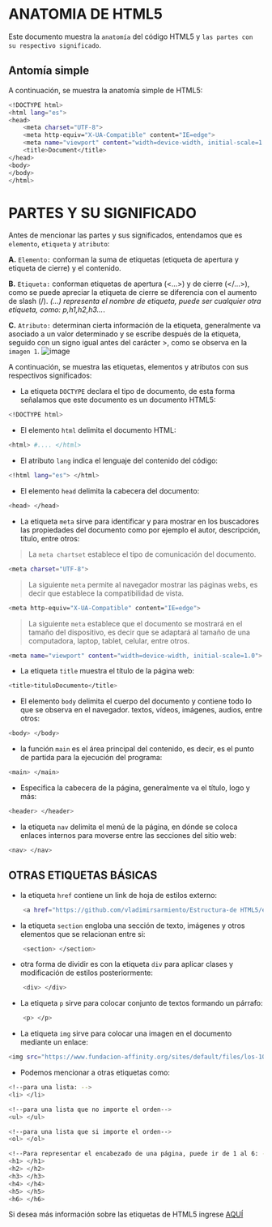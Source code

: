 # ANATOMIA DE HTML5
Este documento muestra la `anatomía` del código HTML5 y `las partes con su respectivo significado`.
## Antomía simple
A continuación, se muestra la anatomía simple de HTML5:
```bash
<!DOCTYPE html>
<html lang="es">
<head>
    <meta charset="UTF-8">
    <meta http-equiv="X-UA-Compatible" content="IE=edge">
    <meta name="viewport" content="width=device-width, initial-scale=1.0">
    <title>Document</title>
</head>
<body>
</body>
</html>
```
# PARTES Y SU SIGNIFICADO
Antes de mencionar las partes y sus significados, entendamos que es `elemento`, `etiqueta` y `atributo`:

**A.** `Elemento:` conforman la suma de etiquetas (etiqueta de apertura y etiqueta de cierre) y el contenido.

**B.** `Etiqueta:` conforman etiquetas de apertura (<...>) y de cierre (</...>), como se puede apreciar la etiqueta de cierre se diferencia con el aumento de slash (/). _(...) representa el nombre de etiqueta, puede ser cualquier otra etiqueta, como: p,h1,h2,h3..._.

**C.** `Atributo:` determinan cierta información de la etiqueta, generalmente va asociado a un valor determinado y se escribe después de la etiqueta, seguido con un signo igual antes del carácter >, como se observa en la `imagen 1`.
![image](https://eliseovega.github.io/imgh/anatomia_atributo.svg)

A continuación, se muestra las etiquetas, elementos y atributos con sus respectivos significados:
- La etiqueta `DOCTYPE` declara el tipo de documento, de esta forma señalamos que este documento es un documento HTML5:
```bash 
<!DOCTYPE html>
```

- El elemento `html` delimita el documento HTML:
```bash 
<html> #.... </html>
```

- El atributo `lang` indica el lenguaje del contenido del código:
```bash 
<!html lang="es"> </html>
```

- El elemento `head` delimita la cabecera del documento:
```bash 
<head> </head>
```

- La etiqueta `meta` sirve para identificar y para mostrar en los buscadores las propiedades del documento como por ejemplo el autor, descripción, título, entre otros:
> La `meta chartset` establece el tipo de comunicación del documento.
```bash
<meta charset="UTF-8">
```

> La siguiente `meta` permite al navegador mostrar las páginas webs, es decir que establece la compatibilidad de vista.
```bash
<meta http-equiv="X-UA-Compatible" content="IE=edge">
```

> La siguiente `meta` establece que el documento se mostrará en el tamaño del dispositivo, es decir que se adaptará al tamaño de una computadora, laptop, tablet, celular, entre otros.
```bash
<meta name="viewport" content="width=device-width, initial-scale=1.0">
```
- La etiqueta `title` muestra el título de la página web:
```bash
<title>tituloDocumento</title>
```
- El elemento `body` delimita el cuerpo del documento y contiene todo lo que se observa en el navegador. textos, vídeos, imágenes, audios, entre otros:
```bash
<body> </body>
```

- la función `main` es el área principal del contenido, es decir, es el punto de partida para la ejecución del programa:  
```bash
<main> </main>
```

- Especifica la cabecera de la página, generalmente va el título, logo y más:  
```bash
<header> </header>
```

- la etiqueta `nav` delimita el menú de la página, en dónde se coloca enlaces internos para moverse entre las secciones del sitio web:  
```bash
<nav> </nav>
```

## OTRAS ETIQUETAS BÁSICAS
- la etiqueta `href` contiene un link de hoja de estilos externo:  
```bash
    <a href="https://github.com/vladimirsarmiento/Estructura-de HTML5/edit/main/README.md">Anatomia de HTML5</a>
```

- la etiqueta `section` engloba una sección de texto, imágenes y otros elementos que se relacionan entre si:  
```bash
    <section> </section>
```

- otra forma de dividir es con la etiqueta `div` para aplicar clases y modificación de estilos posteriormente:  
```bash
    <div> </div>
```

- La etiqueta `p` sirve para colocar conjunto de textos formando un párrafo:  
```bash
    <p> </p>
```

- La etiqueta `img` sirve para colocar una imagen en el documento mediante un enlace:  
```bash
<img src="https://www.fundacion-affinity.org/sites/default/files/los-10-sonidos-principales-del-perro.jpg" alt="">
```
- Podemos mencionar a otras etiquetas como:
```bash
<!--para una lista: -->
<li> </li>

<!--para una lista que no importe el orden-->
<ul> </ul>

<!--para una lista que si importe el orden-->
<ol> </ol>
```

```bash
<!--Para representar el encabezado de una página, puede ir de 1 al 6: -->
<h1> </h1>
<h2> </h2>
<h3> </h3>
<h4> </h4>
<h5> </h5>
<h6> </h6>
```

Si desea más información sobre las etiquetas de HTML5 ingrese [AQUÍ](https://www.brandominus.com/manuales/manual_html5.pdf)

